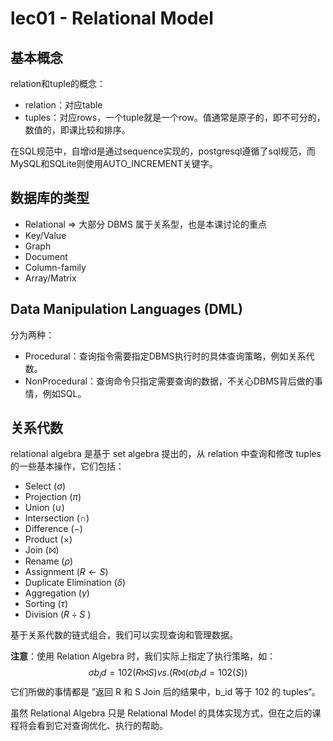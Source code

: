 # lec01 - Relational Model
## 基本概念
relation和tuple的概念：
- relation：对应table
- tuples：对应rows，一个tuple就是一个row。值通常是原子的，即不可分的，数值的，即课比较和排序。

在SQL规范中，自增id是通过sequence实现的，postgresql遵循了sql规范，而MySQL和SQLite则使用AUTO_INCREMENT关键字。

## 数据库的类型
- Relational => 大部分 DBMS 属于关系型，也是本课讨论的重点
- Key/Value
- Graph
- Document
- Column-family
- Array/Matrix

## Data Manipulation Languages (DML)
分为两种：
- Procedural：查询指令需要指定DBMS执行时的具体查询策略，例如关系代数。
- NonProcedural：查询命令只指定需要查询的数据，不关心DBMS背后做的事情，例如SQL。

## 关系代数
relational algebra 是基于 set algebra 提出的，从 relation 中查询和修改 tuples 的一些基本操作，它们包括：
- Select ($σ$)
- Projection ($π$)
- Union ($∪$)
- Intersection ($∩$)
- Difference ($−$)
- Product ($×$)
- Join ($⨝$)
- Rename ($ρ$)
- Assignment ($R←S$)
- Duplicate Elimination ($δ$)
- Aggregation ($γ$)
- Sorting ($τ$)
- Division ($R÷S$ )

基于关系代数的链式组合，我们可以实现查询和管理数据。

**注意**：使用 Relation Algebra 时，我们实际上指定了执行策略，如：
$$σb_id=102​(R⨝S)vs.(R⨝(σb_id=102​(S))$$
它们所做的事情都是 ”返回 R 和 S Join 后的结果中，b_id 等于 102 的 tuples“。

虽然 Relational Algebra 只是 Relational Model 的具体实现方式，但在之后的课程将会看到它对查询优化、执行的帮助。